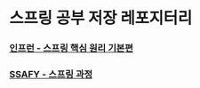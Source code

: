 # 스프링 공부 저장 레포지터리 

### [인프런 - 스프링 핵심 원리 기본편](https://github.com/unggu0704/spring-study/tree/main/infrean)

### [SSAFY - 스프링 과정](https://github.com/unggu0704/saffy/tree/main/06.%20Spring)
